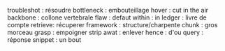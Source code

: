 troubleshot : résoudre
bottleneck : embouteillage
hover : cut in the air
backbone : collone vertebrale
flaw : defaut
within : in
ledger : livre de compte
retrieve: récuperer
framework : structure/charpente
chunk : gros morceau
grasp : empoigner
strip awat : enlever
hence : d'ou
query : réponse
snippet : un bout